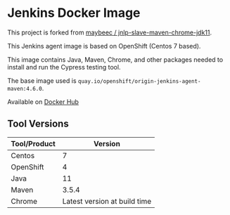 # Jenkins Docker Image
This project is forked from [maybeec / jnlp-slave-maven-chrome-jdk11](https://github.com/maybeec/jnlp-slave-maven-chrome-jdk11).

This Jenkins agent image is based on OpenShift (Centos 7 based).

This image contains Java, Maven, Chrome, and other packages needed to install and run the Cypress testing tool.

The base image used is `quay.io/openshift/origin-jenkins-agent-maven:4.6.0`.

Available on [Docker Hub](#)

## Tool Versions
| Tool/Product | Version |
| ------------ | ------- |
| Centos | 7 |
| OpenShift | 4 |
| Java | 11 |
| Maven | 3.5.4 |
| Chrome | Latest version at build time |
